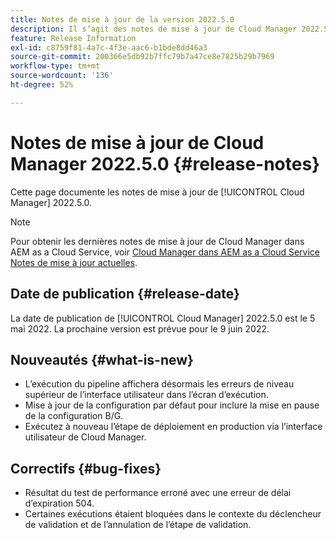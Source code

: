 ```yaml
---
title: Notes de mise à jour de la version 2022.5.0
description: Il s’agit des notes de mise à jour de Cloud Manager 2022.5.0.
feature: Release Information
exl-id: c8759f81-4a7c-4f3e-aac6-b1bde8dd46a3
source-git-commit: 200366e5db92b7ffc79b7a47ce8e7825b29b7969
workflow-type: tm+mt
source-wordcount: '136'
ht-degree: 52%

---
```


# Notes de mise à jour de Cloud Manager 2022.5.0 {#release-notes}

Cette page documente les notes de mise à jour de [!UICONTROL Cloud Manager] 2022.5.0.

>[!NOTE]
>
>Pour obtenir les dernières notes de mise à jour de Cloud Manager dans AEM as a Cloud Service, voir [Cloud Manager dans AEM as a Cloud Service Notes de mise à jour actuelles](https://experienceleague.adobe.com/docs/experience-manager-cloud-service/content/implementing/using-cloud-manager/release-notes-cloud-manager/release-notes-cm-current.html?lang=fr).

## Date de publication {#release-date}

La date de publication de [!UICONTROL Cloud Manager] 2022.5.0 est le 5 mai 2022. La prochaine version est prévue pour le 9 juin 2022.

## Nouveautés {#what-is-new}

* L’exécution du pipeline affichera désormais les erreurs de niveau supérieur de l’interface utilisateur dans l’écran d’exécution.
* Mise à jour de la configuration par défaut pour inclure la mise en pause de la configuration B/G.
* Exécutez à nouveau l’étape de déploiement en production via l’interface utilisateur de Cloud Manager.

## Correctifs {#bug-fixes}

* Résultat du test de performance erroné avec une erreur de délai d’expiration 504.
* Certaines exécutions étaient bloquées dans le contexte du déclencheur de validation et de l’annulation de l’étape de validation.

